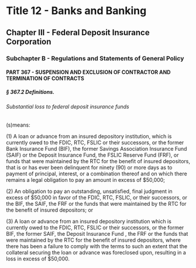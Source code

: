 
# Title 12 - Banks and Banking
## Chapter III - Federal Deposit Insurance Corporation
### Subchapter B - Regulations and Statements of General Policy
#### PART 367 - SUSPENSION AND EXCLUSION OF CONTRACTOR AND TERMINATION OF CONTRACTS
##### § 367.2 Definitions.
###### Substantial loss to federal deposit insurance funds

(s)means:

(1) A loan or advance from an insured depository institution, which is currently owed to the FDIC, RTC, FSLIC or their successors, or the former Bank Insurance Fund (BIF), the former Savings Association Insurance Fund (SAIF) or the Deposit Insurance Fund, the FSLIC Reserve Fund (FRF), or funds that were maintained by the RTC for the benefit of insured depositors, that is or has ever been delinquent for ninety (90) or more days as to payment of principal, interest, or a combination thereof and on which there remains a legal obligation to pay an amount in excess of $50,000;

(2) An obligation to pay an outstanding, unsatisfied, final judgment in excess of $50,000 in favor of the FDIC, RTC, FSLIC, or their successors, or the BIF, the SAIF, the FRF or the funds that were maintained by the RTC for the benefit of insured depositors; or

(3) A loan or advance from an insured depository institution which is currently owed to the FDIC, RTC, FSLIC or their successors, or the former BIF, the former SAIF, the Deposit Insurance Fund , the FRF or the funds that were maintained by the RTC for the benefit of insured depositors, where there has been a failure to comply with the terms to such an extent that the collateral securing the loan or advance was foreclosed upon, resulting in a loss in excess of $50,000.
